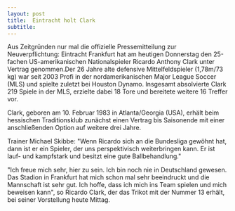 ```yaml
---
layout: post
title:  Eintracht holt Clark
subtitle:  
---
```


Aus Zeitgründen nur mal die offizielle Pressemitteilung zur Neuverpflichtung: Eintracht Frankfurt hat am heutigen Donnerstag den 25-fachen US-amerikanischen Nationalspieler Ricardo Anthony Clark unter Vertrag genommen.Der 26 Jahre alte defensive Mittelfeldspieler (1,78m/73 kg) war seit 2003 Profi in der nordamerikanischen Major League Soccer (MLS) und spielte zuletzt bei Houston Dynamo. Insgesamt absolvierte Clark 219 Spiele in der MLS, erzielte dabei 18 Tore und bereitete weitere 16 Treffer vor.

Clark, geboren am 10. Februar 1983 in Atlanta/Georgia (USA), erhält beim hessischen Traditionsklub zunächst einen Vertrag bis Saisonende mit einer anschließenden Option auf weitere drei Jahre.

Trainer Michael Skibbe: "Wenn Ricardo sich an die Bundesliga gewöhnt hat, dann ist er ein Spieler, der uns perspektivisch weiterbringen kann. Er ist lauf- und kampfstark und besitzt eine gute Ballbehandlung."

"Ich freue mich sehr, hier zu sein. Ich bin noch nie in Deutschland gewesen. Das Stadion in Frankfurt hat mich schon mal sehr beeindruckt und die Mannschaft ist sehr gut. Ich hoffe, dass ich mich ins Team spielen und mich beweisen kann", so Ricardo Clark, der das Trikot mit der Nummer 13 erhält, bei seiner Vorstellung heute Mittag.
